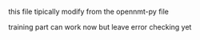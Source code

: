 this file tipically modify from the opennmt-py file

training part can work now but leave error checking yet